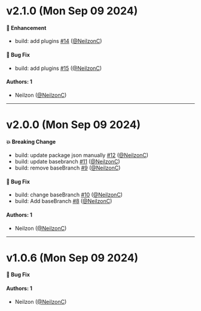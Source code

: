 # v2.1.0 (Mon Sep 09 2024)

#### 🚀 Enhancement

- build: add plugins [#14](https://github.com/PayConstruct/ecom-orbital-widget/pull/14) ([@NeilzonC](https://github.com/NeilzonC))

#### 🐛 Bug Fix

- build: add plugins [#15](https://github.com/PayConstruct/ecom-orbital-widget/pull/15) ([@NeilzonC](https://github.com/NeilzonC))

#### Authors: 1

- Neilzon ([@NeilzonC](https://github.com/NeilzonC))

---

# v2.0.0 (Mon Sep 09 2024)

#### 💥 Breaking Change

- build: update package json manually [#12](https://github.com/PayConstruct/ecom-orbital-widget/pull/12) ([@NeilzonC](https://github.com/NeilzonC))
- build: update basebranch [#11](https://github.com/PayConstruct/ecom-orbital-widget/pull/11) ([@NeilzonC](https://github.com/NeilzonC))
- build: remove baseBranch [#9](https://github.com/PayConstruct/ecom-orbital-widget/pull/9) ([@NeilzonC](https://github.com/NeilzonC))

#### 🐛 Bug Fix

- build: change baseBranch [#10](https://github.com/PayConstruct/ecom-orbital-widget/pull/10) ([@NeilzonC](https://github.com/NeilzonC))
- build: Add baseBranch [#8](https://github.com/PayConstruct/ecom-orbital-widget/pull/8) ([@NeilzonC](https://github.com/NeilzonC))

#### Authors: 1

- Neilzon ([@NeilzonC](https://github.com/NeilzonC))

---

# v1.0.6 (Mon Sep 09 2024)

#### 🐛 Bug Fix


#### Authors: 1

- Neilzon ([@NeilzonC](https://github.com/NeilzonC))

